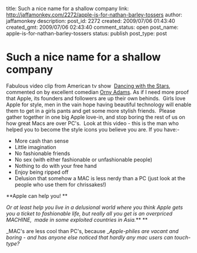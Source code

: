 title: Such a nice name for a shallow company
link: http://jaffamonkey.com/2272/apple-is-for-nathan-barley-tossers
author: jaffamonkey
description: 
post_id: 2272
created: 2009/07/06 01:43:40
created_gmt: 2009/07/06 02:43:40
comment_status: open
post_name: apple-is-for-nathan-barley-tossers
status: publish
post_type: post

# Such a nice name for a shallow company

Fabulous video clip from American tv show  [Dancing with the Stars](http://en.wikipedia.org/wiki/Dancing_with_the_Stars_\(U.S._season_8\)), commented on by excellent comedian [Orny Adams](http://www.brainnoise.com/). As if I need more proof that Apple, its founders and followers are up their own behinds.  Girls love Apple for style, men in the vain hope having beautiful technology will enable them to get in a girls pants and get some more stylish friends.  Please gather together in one big Apple love-in, and stop boring the rest of us on how great Macs are over PC's.  Look at this video - this is the man who helped you to become the style icons you believe you are. If you have:- 

  * More cash than sense
  * Little imagination
  * No fashionable friends
  * No sex (with either fashionable or unfashionable people)
  * Nothing to do with your free hand
  * Enjoy being ripped off
  * Delusion that somehow a MAC is less nerdy than a PC (just look at the people who use them for chrissakes!)

**Apple can help you! **

_Or at least help you live in a delusional world where you think Apple gets you a ticket to fashionable life, but really all you get is an overpriced MACHINE,  made in some exploited countries in Asia._** **

_MAC's are less cool than PC's, because __Apple-philes are vacant and boring - and has anyone else noticed that hardly any mac users can touch-type?_